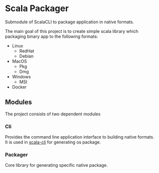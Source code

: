 # Scala Packager

Submodule of ScalaCLI to package application in native formats.

The main goal of this project is to create simple scala library which packaging binary app to the following formats:
* Linux
  * RedHat 
  * Debian
* MacOS
  * Pkg
  * Dmg
* Windows
  * MSI
* Docker

## Modules

The project consists of two dependent modules

### Cli

Provides the command line application interface to building native formats. It is used in [scala-cli](https://github.com/VirtusLab/scala-cli/blob/master/.github/scripts/generate-os-packages.sh) for generating os package.

### Packager

Core library for generating specific native package.  
